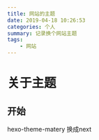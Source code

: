 ```yaml
---
title: 网站的主题
date: 2019-04-18 10:26:53
categories: 个人
summary: 记录换个网站主题
tags:
    - 网站
---
```


# 关于主题

## 开始
hexo-theme-matery 
换成next